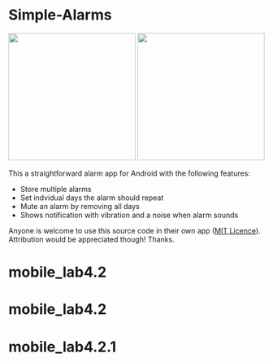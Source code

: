 # Simple-Alarms

<img src="https://raw.githubusercontent.com/PPartisan/Simple-Alarms/master/images/Screenshot_1483542026.png" data-canonical-src="https://raw.githubusercontent.com/PPartisan/Simple-Alarms/master/images/Screenshot_1483542026.png" width="250" /> <img src="https://raw.githubusercontent.com/PPartisan/Simple-Alarms/master/images/Screenshot_1483542049.png" data-canonical-src="https://raw.githubusercontent.com/PPartisan/Simple-Alarms/master/images/Screenshot_1483542049.png" width="250" />

This a straightforward alarm app for Android with the following features:

* Store multiple alarms
* Set indvidual days the alarm should repeat
* Mute an alarm by removing all days
* Shows notification with vibration and a noise when alarm sounds

Anyone is welcome to use this source code in their own app ([MIT Licence](https://github.com/PPartisan/Simple-Alarms/blob/master/LICENCE)). Attribution would be appreciated though! Thanks.
# mobile_lab4.2
# mobile_lab4.2
# mobile_lab4.2.1
